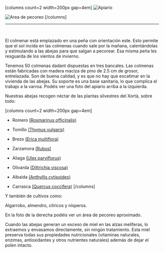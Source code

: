 
[columns count=2 width=200px gap=4em]
![Apiario](/images/abejas/apiario_angular.jpg)

![Area de pecoreo](/images/abejas/area_de_pecoreo.png)
[/columns]

---
<br>

El colmenar está emplazado en una peña con orientación este. Esto permite que el
sol incida en las colmenas cuando sale por la mañana, calentándolas y
estimulando a las abejas para que salgan a pecorear. Esa misma peña les
resguarda de los vientos de invierno.

Tenemos 50 colmenas dadant dispuestas en tres bancales. Las colmenas están fabricadas
con madera maciza de pino de 2.5 cm de grosor, entrelazada. Son de buena
calidad, y es que no hay que escatimar en la vivienda de las abejas. Su soporte
es una base sanitaria, lo que complica el trabajo a la varroa. Podéis ver una
foto del apiario arriba a la izquierda.

Nuestras abejas recogen néctar de las plantas silvestres del Xortà, sobre todo:

[columns count=2 width=200px gap=4em]
* Romero [(Rosmarinus officinalis)](https://es.wikipedia.org/wiki/Rosmarinus_officinalis) 
* Tomillo [(Thymus vulgaris)](https://es.wikipedia.org/wiki/Thymus)
* Brezo [(Erica multiflora)](https://es.wikipedia.org/wiki/Erica_multiflora)
* Zarzamora [(Rubus)](https://es.wikipedia.org/wiki/Rubus)

* Aliaga [(Ulex parviflorus)](https://es.wikipedia.org/wiki/Ulex_parviflorus)
* Olivarda [(Dittrichia viscosa)](https://es.wikipedia.org/wiki/Dittrichia_viscosa)
* Albaida [(Anthyllis cytisoides)](https://es.wikipedia.org/wiki/Anthyllis_cytisoides)
* Carrasca [(Quercus coccifera)](https://es.wikipedia.org/wiki/Quercus_coccifera)
[/columns]







Y también de cultivos como: 

Algarrobo, almendro, cítricos y nísperos. 

En la foto de la derecha podéis ver un área de pecoreo aproximado.

Cuando las abejas generan un exceso de miel en las alzas melíferas, lo extraemos
y envasamos directamente, sin ningún tratamiento. Esta miel preserva todas sus propiedades nutricionales (vitaminas naturales,
enzimas, antioxidantes y otros nutrientes naturales) además de dejar el polen
intacto.

<br>




